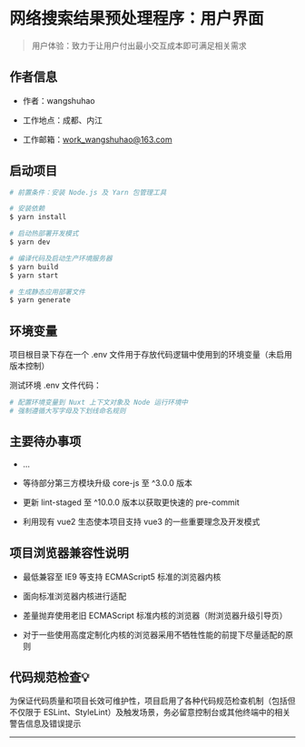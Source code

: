 <!--
 * @Description: 项目说明
 * @version: v1.0.0
 * @Date: 2020-02-17 21:15:01
 * @LastEditors: wangshuhao
 * @LastEditTime: 2020-02-18 22:18:23
 * @Author: wangshuhao <https://wangshuhao.com>
 -->

# 网络搜索结果预处理程序：用户界面

> 用户体验：致力于让用户付出最小交互成本即可满足相关需求

## 作者信息

- 作者：wangshuhao

- 工作地点：成都、内江

- 工作邮箱：work_wangshuhao@163.com

## 启动项目

``` bash
# 前置条件：安装 Node.js 及 Yarn 包管理工具

# 安装依赖
$ yarn install

# 启动热部署开发模式
$ yarn dev

# 编译代码及启动生产环境服务器
$ yarn build
$ yarn start

# 生成静态应用部署文件
$ yarn generate
```

## 环境变量

项目根目录下存在一个 .env 文件用于存放代码逻辑中使用到的环境变量（未启用版本控制）

测试环境 .env 文件代码：

``` bash
# 配置环境变量到 Nuxt 上下文对象及 Node 运行环境中
# 强制遵循大写字母及下划线命名规则

```

## 主要待办事项

- ...

- 等待部分第三方模块升级 core-js 至 ^3.0.0 版本

- 更新 lint-staged 至 ^10.0.0 版本以获取更快速的 pre-commit

- 利用现有 vue2 生态使本项目支持 vue3 的一些重要理念及开发模式

## 项目浏览器兼容性说明

- 最低兼容至 IE9 等支持 ECMAScript5 标准的浏览器内核

- 面向标准浏览器内核进行适配

- 差量抛弃使用老旧 ECMAScript 标准内核的浏览器（附浏览器升级引导页）

- 对于一些使用高度定制化内核的浏览器采用不牺牲性能的前提下尽量适配的原则

## 代码规范检查💡

为保证代码质量和项目长效可维护性，项目启用了各种代码规范检查机制（包括但不仅限于 ESLint、StyleLint）及触发场景，务必留意控制台或其他终端中的相关警告信息及错误提示

***
